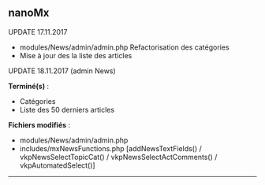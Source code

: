 nanoMx
-------------------
UPDATE 17.11.2017

- modules/News/admin/admin.php
Refactorisation des catégories
- Mise à jour des la liste des articles

UPDATE 18.11.2017 (admin News)

**Terminé(s)** :

- Catégories
- Liste des 50 derniers articles

**Fichiers modifiés** :

- modules/News/admin/admin.php
- includes/mxNewsFunctions.php 
[addNewsTextFields() / vkpNewsSelectTopicCat() / vkpNewsSelectActComments() / vkpAutomatedSelect()]
-------------------